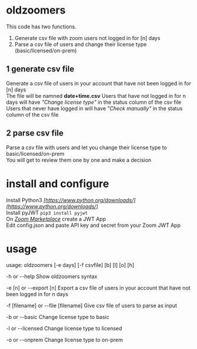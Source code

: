 # oldzoomers
This code has two functions.
1. Generate csv file with zoom users not logged in for [n] days
2. Parse a csv file of users and change their license type (basic/licensed/on-prem)

## 1 generate csv file
Generate a csv file of users in your account that have not been logged in for [n] days  
The file will be namned **date+time.csv** 
Users that have not logged in for n days will have *"Change license type"* in the status column of the csv file  
Users that never have logged in will have *"Check manually"* in the status column of the csv file  

## 2 parse csv file  
Parse a csv file with users and let you change their license type to basic/licensed/on-prem  
You will get to review them one by one and make a decision

# install and configure  
Install Python3 *[https://www.python.org/downloads/](https://www.python.org/downloads/)*  
Install pyJWT `pip3 install pyjwt`  
On *[Zoom Marketplace](https://marketplace.zoom.us/docs/guides/build/jwt-app)* create a JWT App  
Edit config.json and paste API key and secret from your Zoom JWT App  

# usage
usage: oldzoomers [-e days] [-f csvfile] [b] [l] [o] [h]  
    
-h or --help
Show oldzoomers syntax

-e [n] or --export [n]
Export a csv file of users in your account that have not been logged in for n days

-f [filename] or --file [filename]
Give csv file of users to parse as input

-b or --basic
Change license type to basic

-l or --licensed
Change license type to licensed

-o or --onprem
Change license type to on-prem

